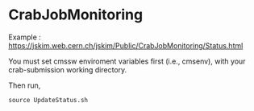 # CrabJobMonitoring

Example : https://jskim.web.cern.ch/jskim/Public/CrabJobMonitoring/Status.html

You must set cmssw enviroment variables first (i.e., cmsenv), with your crab-submission working directory.

Then run,

```
source UpdateStatus.sh
```
